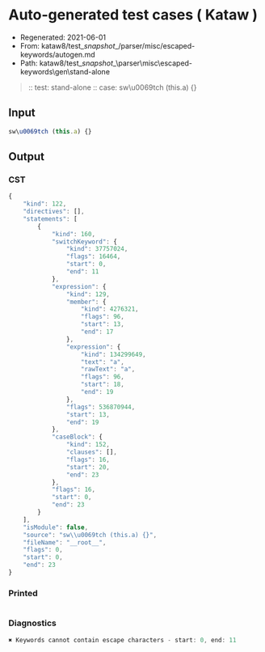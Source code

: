 # Auto-generated test cases ( Kataw )
- Regenerated: 2021-06-01
- From: kataw8/test\__snapshot__/parser/misc/escaped-keywords/autogen.md
- Path: kataw8/test\__snapshot__\parser\misc\escaped-keywords\gen\stand-alone
> :: test: stand-alone
> :: case: sw\u0069tch (this.a) {}
## Input

`````js
sw\u0069tch (this.a) {}
`````
## Output

### CST

```javascript
{
    "kind": 122,
    "directives": [],
    "statements": [
        {
            "kind": 160,
            "switchKeyword": {
                "kind": 37757024,
                "flags": 16464,
                "start": 0,
                "end": 11
            },
            "expression": {
                "kind": 129,
                "member": {
                    "kind": 4276321,
                    "flags": 96,
                    "start": 13,
                    "end": 17
                },
                "expression": {
                    "kind": 134299649,
                    "text": "a",
                    "rawText": "a",
                    "flags": 96,
                    "start": 18,
                    "end": 19
                },
                "flags": 536870944,
                "start": 13,
                "end": 19
            },
            "caseBlock": {
                "kind": 152,
                "clauses": [],
                "flags": 16,
                "start": 20,
                "end": 23
            },
            "flags": 16,
            "start": 0,
            "end": 23
        }
    ],
    "isModule": false,
    "source": "sw\\u0069tch (this.a) {}",
    "fileName": "__root__",
    "flags": 0,
    "start": 0,
    "end": 23
}
```

### Printed

```javascript

```

### Diagnostics

```javascript
✖ Keywords cannot contain escape characters - start: 0, end: 11

```

